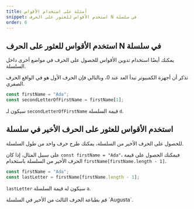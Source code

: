 ```yaml
---
title: أمثلة على استخدام الأقواس
snippet: استخدم الأقواس للعثور على الحرف N في سلسلة
order: 6
---
```


## استخدم الأقواس للعثور على الحرف N في سلسلة

يمكنك أيضًا استخدام تدوين الأقواس للحصول على الحرف في مواضع أخرى داخل السلسلة.

تذكر أن أجهزة الكمبيوتر تبدأ العد عند 0، وبالتالي فإن الحرف الأول هو في الواقع
الحرف الصفري.

```js
const firstName = "Ada";
const secondLetterOfFirstName = firstName[1];
```

سيكون لـ `secondLetterOfFirstName` قيمة السلسلة `d`.

## استخدم الأقواس للعثور على الحرف الأخير في سلسلة

للحصول على الحرف الأخير من السلسلة، يمكنك طرح حرف واحد من طول السلسلة.

على سبيل المثال، إذا كان `const firstName = "Ada"`، فيمكنك الحصول على قيمة الحرف
الأخير من السلسلة باستخدام `firstName[firstName.length - 1]`.

```js
const firstName = "Ada";
const lastLetter = firstName[firstName.length - 1];
```

`lastLetter` سيكون له قيمة السلسلة `a`.

<!-- quiz make use get the char last the last letter -->
<!--
const firstName = "Augusta";
const thirdToLastLetter = firstName[firstName.length - 3];
 -->
<div class="quiz">
قم بطباعة الحرف الثالث من الأخير في السلسلة `Augusta`.
</div>